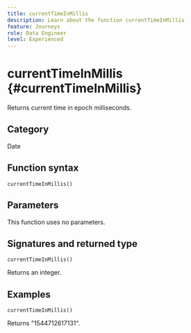 ```yaml
---
title: currentTimeInMillis
description: Learn about the function currentTimeInMillis
feature: Journeys
role: Data Engineer
level: Experienced
---
```

# currentTimeInMillis {#currentTimeInMillis}

Returns current time in epoch milliseconds.

## Category

Date

## Function syntax

`currentTimeInMillis()`

## Parameters

This function uses no parameters.

## Signatures and returned type

`currentTimeInMillis()`

Returns an integer.

## Examples

`currentTimeInMillis()`

Returns "1544712617131".
